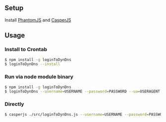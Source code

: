 ## Setup

Install [PhantomJS](http://phantomjs.org/download.html) and [CasperJS](http://casperjs.org/installation.html)

## Usage

### Install to Crontab

```bash
$ npm install -g loginToDynDns
$ loginToDynDns --install
```

### Run via node module binary

```bash
$ npm install -g loginToDynDns
$ loginToDynDns --username=USERNAME --password=PASSWORD --ua=USERAGENT
```

### Directly

```bash
$ casperjs ./src/loginToDynDns.js --username=USERNAME --password=PASSWORD --ua=USERAGENT
```

